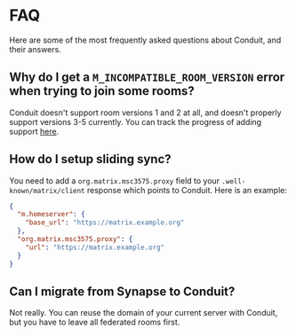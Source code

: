 # FAQ

Here are some of the most frequently asked questions about Conduit, and their answers.

## Why do I get a `M_INCOMPATIBLE_ROOM_VERSION` error when trying to join some rooms?

Conduit doesn't support room versions 1 and 2 at all, and doesn't properly support versions 3-5 currently. You can track the progress of adding support [here](https://gitlab.com/famedly/conduit/-/issues/433).

## How do I setup sliding sync?

You need to add a `org.matrix.msc3575.proxy` field to your `.well-known/matrix/client` response which points to Conduit. Here is an example:
```json
{
  "m.homeserver": {
    "base_url": "https://matrix.example.org"
  },
  "org.matrix.msc3575.proxy": {
    "url": "https://matrix.example.org"
  }
}
```

## Can I migrate from Synapse to Conduit?

Not really. You can reuse the domain of your current server with Conduit, but you have to leave all federated rooms first.
